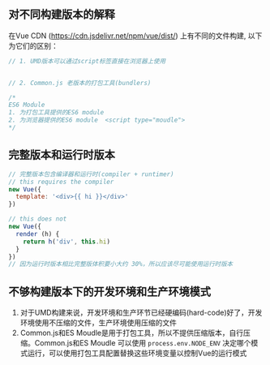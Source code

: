 
## 对不同构建版本的解释
在Vue CDN (https://cdn.jsdelivr.net/npm/vue/dist/) 上有不同的文件构建, 以下为它们的区别：

```js
// 1. UMD版本可以通过script标签直接在浏览器上使用


// 2. Common.js 老版本的打包工具(bundlers)

/* 
ES6 Module
1. 为打包工具提供的ES6 module
2. 为浏览器提供的ES6 module  <script type="moudle">
*/
```

## 完整版本和运行时版本
```js
// 完整版本包含编译器和运行时(compiler + runtimer)
// this requires the compiler
new Vue({
  template: '<div>{{ hi }}</div>'
})

// this does not
new Vue({
  render (h) {
    return h('div', this.hi)
  }
})
// 因为运行时版本相比完整版体积要小大约 30%，所以应该尽可能使用运行时版本
```

## 不够构建版本下的开发环境和生产环境模式
1. 对于UMD构建来说，开发环境和生产环节已经硬编码(hard-code)好了，开发环境使用不压缩的文件，生产环境使用压缩的文件
2. Common.js和ES Moudle是用于打包工具，所以不提供压缩版本，自行压缩。Common.js和ES Moudle 可以使用 `process.env.NODE_ENV` 决定哪个模式运行，可以使用打包工具配置替换这些环境变量以控制Vue的运行模式